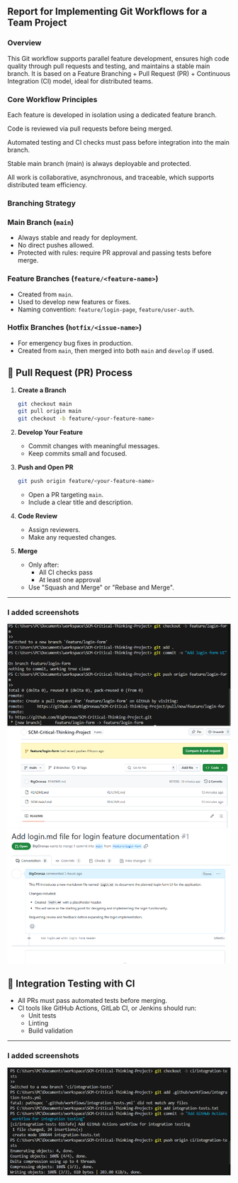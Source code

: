 ## Report for Implementing Git Workflows for a Team Project

### Overview
This Git workflow supports parallel feature development, ensures high code quality through pull requests and testing, and maintains a stable main branch. It is based on a Feature Branching + Pull Request (PR) + Continuous Integration (CI) model, ideal for distributed teams.

### Core Workflow Principles
Each feature is developed in isolation using a dedicated feature branch.

Code is reviewed via pull requests before being merged.

Automated testing and CI checks must pass before integration into the main branch.

Stable main branch (main) is always deployable and protected.

All work is collaborative, asynchronous, and traceable, which supports distributed team efficiency.

### Branching Strategy
### Main Branch (`main`)
- Always stable and ready for deployment.
- No direct pushes allowed.
- Protected with rules: require PR approval and passing tests before merge.

### Feature Branches (`feature/<feature-name>`)
- Created from `main`.
- Used to develop new features or fixes.
- Naming convention: `feature/login-page`, `feature/user-auth`.

### Hotfix Branches (`hotfix/<issue-name>`)
- For emergency bug fixes in production.
- Created from `main`, then merged into both `main` and `develop` if used.

## 🔁 Pull Request (PR) Process

1. **Create a Branch**
   ```bash
   git checkout main
   git pull origin main
   git checkout -b feature/<your-feature-name>
   ```

2. **Develop Your Feature**
   - Commit changes with meaningful messages.
   - Keep commits small and focused.

3. **Push and Open PR**
   ```bash
   git push origin feature/<your-feature-name>
   ```
   - Open a PR targeting `main`.
   - Include a clear title and description.

4. **Code Review**
   - Assign reviewers.
   - Make any requested changes.

5. **Merge**
   - Only after:
     - All CI checks pass
     - At least one approval
   - Use "Squash and Merge" or "Rebase and Merge".

---

### I added screenshots 
![alt text](images/branch.png)
![alt text](images/pull-request.png)
![alt text](images/pull-review.png)

## 🧪 Integration Testing with CI

- All PRs must pass automated tests before merging.
- CI tools like GitHub Actions, GitLab CI, or Jenkins should run:
  - Unit tests
  - Linting
  - Build validation

---

### I added screenshots
![alt text](images/integration.png)